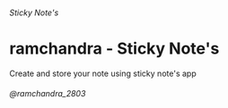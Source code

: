 ###### Sticky Note's

# ramchandra - Sticky Note's

Create and store your note using sticky note's app 

###### @ramchandra_2803
